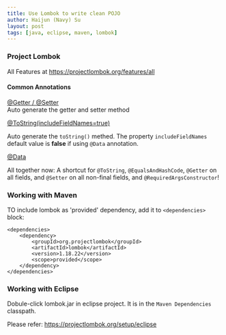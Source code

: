 ```yaml
---
title: Use Lombok to write clean POJO
author: Haijun (Navy) Su
layout: post
tags: [java, eclipse, maven, lombok]
---
```


### Project Lombok

All Features at <https://projectlombok.org/features/all>

#### Common Annotations

[@Getter / @Setter](https://projectlombok.org/features/GetterSetter)  
Auto generate the getter and setter method


[@ToString(includeFieldNames=true)](https://projectlombok.org/features/ToString)

Auto generate the `toString()` methed. The property `includeFieldNames` default value is **false** if using `@Data` annotation.

[@Data](https://projectlombok.org/features/Data)

All together now: A shortcut for `@ToString`, `@EqualsAndHashCode`, `@Getter` on all fields, and `@Setter` on all non-final fields, and `@RequiredArgsConstructor`!

### Working with Maven

TO include lombok as 'provided' dependency, add it to `<dependencies>` block:

```
<dependencies>
	<dependency>
		<groupId>org.projectlombok</groupId>
		<artifactId>lombok</artifactId>
		<version>1.18.22</version>
		<scope>provided</scope>
	</dependency>
</dependencies>
```

### Working with Eclipse

Dobule-click lombok.jar in eclipse project. It is in the `Maven Dependencies` classpath.

Please refer: <https://projectlombok.org/setup/eclipse>
